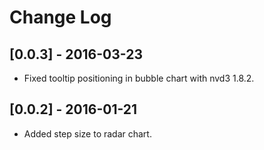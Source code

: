 # Change Log
## [0.0.3] - 2016-03-23
- Fixed tooltip positioning in bubble chart with nvd3 1.8.2.

## [0.0.2] - 2016-01-21
- Added step size to radar chart.
